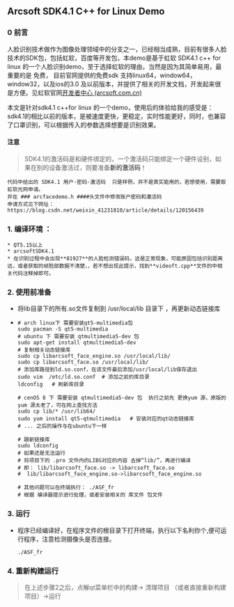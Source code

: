 ## Arcsoft SDK4.1 C++ for Linux Demo

### 0 前言

​	人脸识别技术做作为图像处理领域中的分支之一，已经相当成熟，目前有很多人脸技术的SDK包，包括虹软，百度等开发包，本demo是基于虹软 SDK4.1 c++ for linux 的一个人脸识别demo，至于选择虹软的理由，当然是因为其简单易用，最重要的是 免费， 目前官网提供的免费sdk 支持linux64，window64，window32，以及ios的3.0 及以前版本，并提供了相关的开发文档，开发起来很是方便。见虹软官网[开发者中心 (arcsoft.com.cn)](https://ai.arcsoft.com.cn/ucenter/resource/build/index.html#/addFreesdk/1002)

本文是针对sdk4.1 c++for linux 的一个demo，使用后的体验给我的感受是：sdk4.1的相比以前的版本，是被速度更快，更稳定，实时性能更好，同时，也兼容了口罩识别，可以根据传入的参数选择想要是识别效果。

#### 注意

>SDK4.1的激活码是和硬件绑定的，一个激活码只能绑定一个硬件设别，如果在别的设备激活过，则要准备**新的激活码**！

```
代码中给出的 SDK4.1 用户-密码-激活码  只是样例，并不是真实能用的，若想使用，需要取虹软光网申请。
并在 ### arcfacedemo.h ####头文件中修改账户密码和激活码
申请方式见下网址：
https://blog.csdn.net/weixin_41231810/article/details/120156439
```



### 1. 编译环境 ：

	* QT5.15以上
	* arcsoftSDK4.1  
	* 在识别过程中会出现**81927**的人脸检测错误码，这是正常现象，可能原因包括识别距离远，或者获取的帧脸部数据不清楚，，若不想出现此提示，找到**videoft.cpp**文件的中相关代码注释掉即可。

### 2. 使用前准备

 * 将lib目录下的所有.so文件复制到 /usr/local/lib 目录下 ，再更新动态链接库

 * ```shell
   # arch linux下 需要安装qt5-multimedia包
   sudo pacman -S qt5-multimedia
   # ubuntu 下 需要安装 qtmultimedia5-dev 包
   sudo apt-get install qtmultimedia5-dev
   # 复制相关动态链接库
   sudo cp libarcsoft_face_engine.so /usr/local/lib/
   sudo cp libarcsoft_face.so /usr/local/lib/
   # 添加库路径到ld.so.conf，在该文件最后添加/usr/local/lib保存退出
   sudo vim  /etc/ld.so.conf  # 添加之前的库目录
   ldconfig   # 刷新库目录
   
   # cenOS 8 下 需要安装 qtmultimedia5-dev 包  执行之前先 更换yum 源，原版的yum 源太老了，可在网上查找方法
   sudo cp lib/* /usr/lib64/
   sudo yum install qt5-qtmultimedia   # 安装对应的qt动态链接库
   # ... 之后的操作与在ubuntu下一样
   
   # 跟新链接库
   sudo ldconfig
   # 如果还是无法运行
   # 将项目下的 .pro 文件内的LIBS对应的内容 去掉“lib/”，再进行编译
   # 即： lib/libarcsoft_face.so -> libarcsoft_face.so
   #  lib/libarcsoft_face_engine.so->libarcsoft_face_engine.so
   
   # 其他问题可以在终端执行： ./ASF_fr
   # 根据 编译器提示进行处理，或者安装相关的 库文件 包文件
   ```

### 3. 运行

* 程序已经编译好，在程序文件的根目录下打开终端，执行以下名利你个,便可运行程序，注意检测摄像头是否连接。

  ```shell
  ./ASF_fr   
  ```




### 4. 重新构建运行

>在上述步骤2之后，点解qt菜单栏中的构建-> 清理项目 （或者直接重新构建项目）->运行



